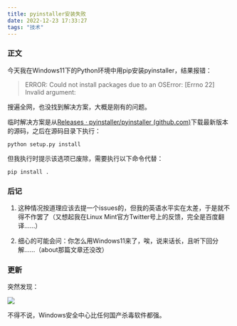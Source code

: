 ```yaml
---
title: pyinstaller安装失败
date: 2022-12-23 17:33:27
tags: "技术"
---
```


### 正文

今天我在Windows11下的Python环境中用pip安装pyinstaller，结果报错：

> ERROR: Could not install packages due to an OSError: [Errno 22] Invalid argument:

搜遍全网，也没找到解决方案，大概是刚有的问题。

临时解决方案是从[Releases · pyinstaller/pyinstaller (github.com)](https://github.com/pyinstaller/pyinstaller/releases)下载最新版本的源码，之后在源码目录下执行：

```shell
python setup.py install
```

但我执行时提示该选项已废除，需要执行以下命令代替：

```shell
pip install .
```

### 后记

1. 这种情况按道理应该去提一个issues的，但我的英语水平实在太差，于是就不得不作罢了（又想起我在Linux Mint官方Twitter号上的反馈，完全是百度翻译……）

2. 细心的可能会问：你怎么用Windows11来了，唉，说来话长，且听下回分解……（about那篇文章还没改）

### 更新

突然发现：

![](https://pic.imgdb.cn/item/63a705c508b6830163b6d6f5.jpg)

不得不说，Windows安全中心比任何国产杀毒软件都强。
